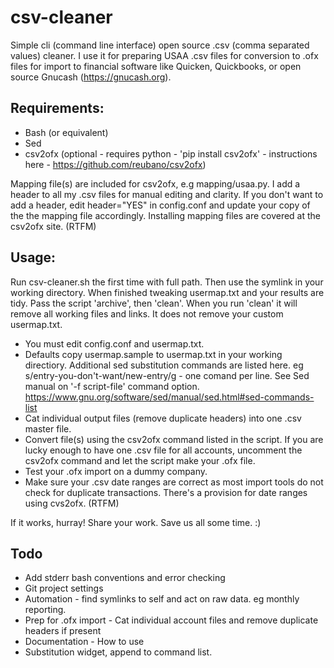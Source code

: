 # csv-cleaner

Simple cli (command line interface) open source .csv (comma separated values) cleaner. I use it for preparing USAA .csv files for conversion to .ofx files for import to financial software like Quicken, Quickbooks, or open source Gnucash (https://gnucash.org). 

## Requirements:

* Bash (or equivalent) 
* Sed
* csv2ofx (optional - requires python - 'pip install csv2ofx' - instructions here - https://github.com/reubano/csv2ofx)

Mapping file(s) are included for csv2ofx, e.g mapping/usaa.py. I add a header to all my .csv files for manual editing and clarity. If you don't want to add a header, edit header="YES" in config.conf and update your copy of the the mapping file accordingly. Installing mapping files are covered at the csv2ofx site. (RTFM)

## Usage:

Run csv-cleaner.sh the first time with full path. Then use the symlink in your working directory. When finished tweaking usermap.txt and your results are tidy. Pass the script 'archive', then 'clean'.  When you run 'clean' it will remove all working files and links. It does not remove your custom usermap.txt.

* You must edit config.conf and usermap.txt. 
* Defaults copy usermap.sample to usermap.txt in your working directiory. Additional sed substitution commands are listed here. eg s/entry-you-don't-want/new-entry/g - one comand per line. See Sed manual on '-f script-file' command option. https://www.gnu.org/software/sed/manual/sed.html#sed-commands-list
* Cat individual output files (remove duplicate headers) into one .csv master file.
* Convert file(s) using the csv2ofx command listed in the script. If you are lucky enough to have one .csv file for all accounts, uncomment the csv2ofx command and let the script make your .ofx file.
* Test your .ofx import on a dummy company.
* Make sure your .csv date ranges are correct as most import tools do not check for duplicate transactions. There's a provision for date ranges using cvs2ofx. (RTFM)

If it works, hurray! Share your work. Save us all some time. :)

## Todo

* Add stderr bash conventions and error checking
* Git project settings
* Automation - find symlinks to self and act on raw data. eg monthly reporting.
* Prep for .ofx import - Cat individual account files and remove duplicate headers if present
* Documentation - How to use
* Substitution widget, append to command list.
